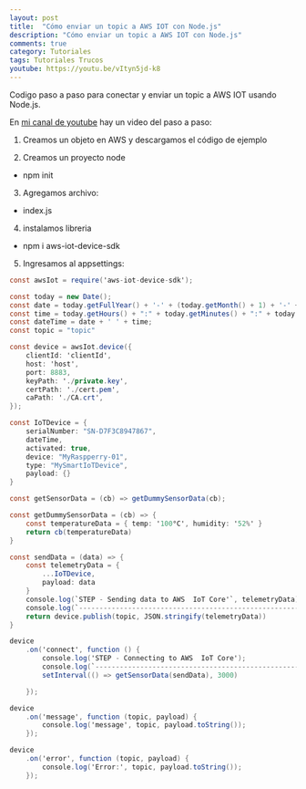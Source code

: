 ```yaml
---
layout: post
title:  "Cómo enviar un topic a AWS IOT con Node.js"
description: "Cómo enviar un topic a AWS IOT con Node.js"
comments: true
category: Tutoriales
tags: Tutoriales Trucos
youtube: https://youtu.be/vItyn5jd-k8
---
```

Codigo paso a paso para conectar y enviar un topic a AWS IOT usando Node.js.

En <a target="_blank" href="{{ page.youtube }}">mi canal de youtube</a> hay un video del paso a paso:

1. Creamos un objeto en AWS y descargamos el código de ejemplo

2. Creamos un proyecto node
- npm init

3. Agregamos archivo:
- index.js
  
4. instalamos libreria 
- npm i aws-iot-device-sdk

5. Ingresamos al appsettings:





```C#
const awsIot = require('aws-iot-device-sdk');

const today = new Date();
const date = today.getFullYear() + '-' + (today.getMonth() + 1) + '-' + today.getDate();
const time = today.getHours() + ":" + today.getMinutes() + ":" + today.getSeconds();
const dateTime = date + ' ' + time;
const topic = "topic"

const device = awsIot.device({
    clientId: 'clientId',
    host: 'host',
    port: 8883,
    keyPath: './private.key',
    certPath: './cert.pem',
    caPath: './CA.crt',
});

const IoTDevice = {
    serialNumber: "SN-D7F3C8947867",
    dateTime,
    activated: true,
    device: "MyRaspperry-01",
    type: "MySmartIoTDevice",
    payload: {}
}

const getSensorData = (cb) => getDummySensorData(cb);

const getDummySensorData = (cb) => {
    const temperatureData = { temp: '100°C', humidity: '52%' }
    return cb(temperatureData)
}

const sendData = (data) => {
    const telemetryData = {
        ...IoTDevice,
        payload: data
    }
    console.log(`STEP - Sending data to AWS  IoT Core'`, telemetryData)
    console.log(`---------------------------------------------------------------------------------`)
    return device.publish(topic, JSON.stringify(telemetryData))
}

device
    .on('connect', function () {
        console.log('STEP - Connecting to AWS  IoT Core');
        console.log(`---------------------------------------------------------------------------------`)
        setInterval(() => getSensorData(sendData), 3000)

    });

device
    .on('message', function (topic, payload) {
        console.log('message', topic, payload.toString());
    });

device
    .on('error', function (topic, payload) {
        console.log('Error:', topic, payload.toString());
    });
```
